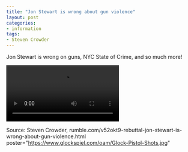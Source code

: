 ```yaml
---
title: "Jon Stewart is wrong about gun violence"
layout: post
categories:
- information
tags:
- Steven Crowder
---
```


Jon Stewart is wrong on guns, NYC State of Crime, and so much more!

<video controls src="https://www.glockspiel.com/oam/20240620-steven-crowder.mp4"  title="Jon Stewart is wrong about gun violence"></video>

Source: Steven Crowder, rumble.com/v52okt9-rebuttal-jon-stewart-is-wrong-about-gun-violence.html
poster="https://www.glockspiel.com/oam/Glock-Pistol-Shots.jpg"

